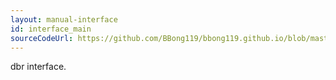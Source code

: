 ```yaml
---
layout: manual-interface
id: interface_main
sourceCodeUrl: https://github.com/BBong119/bbong119.github.io/blob/master/dbr-detailed-info/manual/interface/index.md
---
```


dbr interface.

